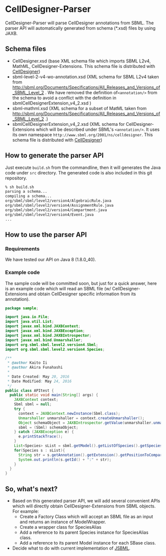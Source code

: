 # CellDesigner-Parser
CellDesigner-Parser will parse CellDesigner annotations from SBML. The parser API will automatically generated from schema (*.xsd) files by using JAXB.

## Schema files
- CellDesigner.xsd (base XML schema file which imports SBML L2v4, MathML, CellDesigner-Extensions. This schema file is distributed with [CellDesigner](http://celldesigner.org))
- sbml-level-2-v4-wo-annotation.xsd (XML schema for SBML L2v4 taken from http://sbml.org/Documents/Specifications/All_Releases_and_Versions_of_SBML_Level_2 . We have removed the definition of```<annotation/>``` from the schema to avoid a conflict with the definition in sbmlCellDesignerExtension_v4_2.xsd )
- sbml-mathml.xsd (XML schema for a subset of MatML taken from http://sbml.org/Documents/Specifications/All_Releases_and_Versions_of_SBML_Level_2 .)
- sbmlCellDesignerExtension_v4_2.xsd (XML schema for CellDesigner-Extensions which will be described under SBML's ```<annotation/>```. It uses its own namespace ```http://www.sbml.org/2001/ns/celldesigner```. This schema file is distributed with [CellDesigner](http://celldesigner.org))

## How to generate the parser API
Just execute ```build.sh``` from the commandline, then it will generates the Java code under ```src``` directory.
The generated code is also included in this git repository.
```sh
% sh build.sh
parsing a schema...
compiling a schema...
org/sbml/sbml/level2/version4/AlgebraicRule.java
org/sbml/sbml/level2/version4/AssignmentRule.java
org/sbml/sbml/level2/version4/Compartment.java
org/sbml/sbml/level2/version4/Event.java
...
```

## How to use the parser API
### Requirements
We have tested our API on Java 8 (1.8.0_40).

### Example code
The sample code will be committed soon, but just for a quick answer, here is an example code which will read an SBML file (w/ CellDesigner-Extensions and obtain CellDesigner specific information from its annotation).
```java
package sample;

import java.io.File;
import java.util.List;
import javax.xml.bind.JAXBContext;
import javax.xml.bind.JAXBException;
import javax.xml.bind.JAXBIntrospector;
import javax.xml.bind.Unmarshaller;
import org.sbml.sbml.level2.version4.Sbml;
import org.sbml.sbml.level2.version4.Species;

/**
 * @author Kaito Ii
 * @author Akira Funahashi
 *
 * Date Created: May 20, 2016
 * Date Modified: May 24, 2016
 */
public class APItest {
  public static void main(String[] args) {
    JAXBContext context;
    Sbml sbml = null;
    try {
      context = JAXBContext.newInstance(Sbml.class);
      Unmarshaller unmarshaller = context.createUnmarshaller();
      Object schemaObject = JAXBIntrospector.getValue(unmarshaller.unmarshal(new File("sample.xml")));
      sbml = (Sbml) schemaObject;
    } catch (JAXBException e) {
      e.printStackTrace();
    }
    List<Species> sList = sbml.getModel().getListOfSpecies().getSpecies();
    for(Species s : sList){
      String str = s.getAnnotation().getExtension().getPositionToCompartment();
      System.out.println(s.getId() + ":" + str);
    }
  }
}
```

## So, what's next?
- Based on this generated parser API, we will add several convenient APIs which will directly obtain CellDesigner-Extensions from SBML objects. For example:
  * Create a Factory Class which will accept an SBML file as an input and returns an instance of ModelWrapper.
  * Create a wrapper class for SpeciesAlias
  * Add a reference to its parent Species instance for SpeciesAlias class.
  * Add a reference to its parent Model instance for each SBase class.
- Decide what to do with current implementation of [JSBML](https://github.com/sbmlteam/jsbml).
